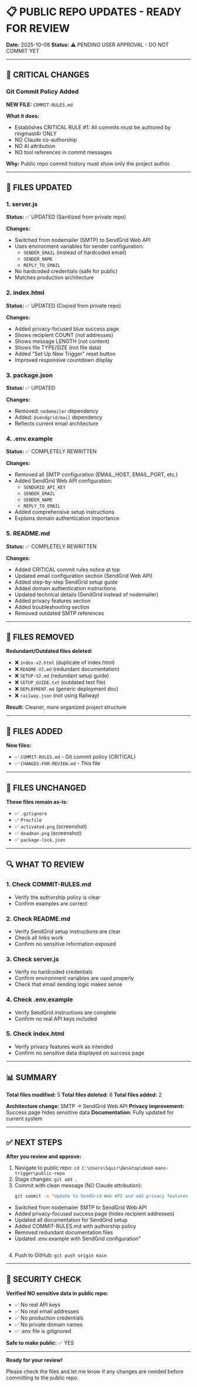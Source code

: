 # 📋 PUBLIC REPO UPDATES - READY FOR REVIEW

**Date:** 2025-10-08
**Status:** ⚠️ PENDING USER APPROVAL - DO NOT COMMIT YET

---

## 🚨 CRITICAL CHANGES

### Git Commit Policy Added

**NEW FILE:** `COMMIT-RULES.md`

**What it does:**
- Establishes CRITICAL RULE #1: All commits must be authored by ringmast4r ONLY
- NO Claude co-authorship
- NO AI attribution
- NO tool references in commit messages

**Why:** Public repo commit history must show only the project author.

---

## 📝 FILES UPDATED

### 1. server.js
**Status:** ✅ UPDATED (Sanitized from private repo)

**Changes:**
- Switched from nodemailer (SMTP) to SendGrid Web API
- Uses environment variables for sender configuration:
  - `SENDER_EMAIL` (instead of hardcoded email)
  - `SENDER_NAME`
  - `REPLY_TO_EMAIL`
- No hardcoded credentials (safe for public)
- Matches production architecture

### 2. index.html
**Status:** ✅ UPDATED (Copied from private repo)

**Changes:**
- Added privacy-focused blue success page
- Shows recipient COUNT (not addresses)
- Shows message LENGTH (not content)
- Shows file TYPE/SIZE (not file data)
- Added "Set Up New Trigger" reset button
- Improved responsive countdown display

### 3. package.json
**Status:** ✅ UPDATED

**Changes:**
- Removed: `nodemailer` dependency
- Added: `@sendgrid/mail` dependency
- Reflects current email architecture

### 4. .env.example
**Status:** ✅ COMPLETELY REWRITTEN

**Changes:**
- Removed all SMTP configuration (EMAIL_HOST, EMAIL_PORT, etc.)
- Added SendGrid Web API configuration:
  - `SENDGRID_API_KEY`
  - `SENDER_EMAIL`
  - `SENDER_NAME`
  - `REPLY_TO_EMAIL`
- Added comprehensive setup instructions
- Explains domain authentication importance

### 5. README.md
**Status:** ✅ COMPLETELY REWRITTEN

**Changes:**
- Added CRITICAL commit rules notice at top
- Updated email configuration section (SendGrid Web API)
- Added step-by-step SendGrid setup guide
- Added domain authentication instructions
- Updated technical details (SendGrid instead of nodemailer)
- Added privacy features section
- Added troubleshooting section
- Removed outdated SMTP references

---

## 📁 FILES REMOVED

**Redundant/Outdated files deleted:**
- ❌ `index-v2.html` (duplicate of index.html)
- ❌ `README-V2.md` (redundant documentation)
- ❌ `SETUP-V2.md` (redundant setup guide)
- ❌ `SETUP_GUIDE.txt` (outdated text file)
- ❌ `DEPLOYMENT.md` (generic deployment doc)
- ❌ `railway.json` (not using Railway)

**Result:** Cleaner, more organized project structure

---

## 📁 FILES ADDED

**New files:**
- ✅ `COMMIT-RULES.md` - Git commit policy (CRITICAL)
- ✅ `CHANGES-FOR-REVIEW.md` - This file

---

## 📁 FILES UNCHANGED

**These files remain as-is:**
- ✅ `.gitignore`
- ✅ `Procfile`
- ✅ `activated.png` (screenshot)
- ✅ `deadman.png` (screenshot)
- ✅ `package-lock.json`

---

## 🔍 WHAT TO REVIEW

### 1. Check COMMIT-RULES.md
- Verify the authorship policy is clear
- Confirm examples are correct

### 2. Check README.md
- Verify SendGrid setup instructions are clear
- Check all links work
- Confirm no sensitive information exposed

### 3. Check server.js
- Verify no hardcoded credentials
- Confirm environment variables are used properly
- Check that email sending logic makes sense

### 4. Check .env.example
- Verify SendGrid instructions are complete
- Confirm no real API keys included

### 5. Check index.html
- Verify privacy features work as intended
- Confirm no sensitive data displayed on success page

---

## 📊 SUMMARY

**Total files modified:** 5
**Total files deleted:** 6
**Total files added:** 2

**Architecture change:** SMTP → SendGrid Web API
**Privacy improvement:** Success page hides sensitive data
**Documentation:** Fully updated for current system

---

## ✅ NEXT STEPS

**After you review and approve:**

1. Navigate to public repo: `cd C:\Users\Squir\Desktop\dead-mans-trigger\public-repo`
2. Stage changes: `git add .`
3. Commit with clean message (NO Claude attribution):
   ```bash
   git commit -m "Update to SendGrid Web API and add privacy features

- Switched from nodemailer SMTP to SendGrid Web API
- Added privacy-focused success page (hides recipient addresses)
- Updated all documentation for SendGrid setup
- Added COMMIT-RULES.md with authorship policy
- Removed redundant documentation files
- Updated .env.example with SendGrid configuration"
   ```
4. Push to GitHub: `git push origin main`

---

## 🔐 SECURITY CHECK

**Verified NO sensitive data in public repo:**
- ✅ No real API keys
- ✅ No real email addresses
- ✅ No production credentials
- ✅ No private domain names
- ✅ .env file is gitignored

**Safe to make public:** ✅ YES

---

**Ready for your review!**

Please check the files and let me know if any changes are needed before committing to the public repo.
